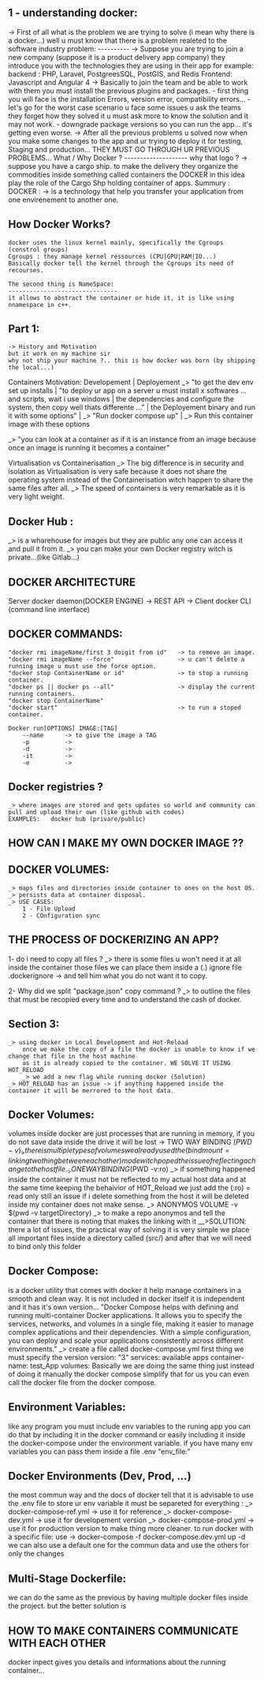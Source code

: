
1 - understanding docker:
------------------------
->  First of all what is the problem we are trying to solve (i mean why there is a docker...)
        well u must know that there is a problem realeted to the software industry
    problem:
    ----------
        ->  Suppose you are trying to join a new company (suppose it is a product delivery app company)
            they introduce you with the technologies they are using in their app 
            for example:
                backend : PHP, Laravel, PostgreesSQL, PostGIS, and Redis
                Frontend: Javascript and Angular 4
            -> Basically to join the team and be able to work with them you must install the previous plugins and packages.
                - first thing you will face is the installation Errors, version error, compatibility errors...
                 - let's go for the worst case scenario u face some issues u ask the teams they forget how they solved it 
                  u must ask more to know the solution and it may not work.
                - downgrade package versions so you can run the app... it's getting even worse. 
            -> After all the previous problems u solved now when you make some changes to the app and ur trying to deploy it for 
               testing, Staging and production... THEY MUST GO THROUGH UR PREVIOUS PROBLEMS...
    What / Why Docker ?
    --------------------
    why that logo ?
        -> suppose you have a cargo ship. to make the delivery they organize the commodities inside something called containers
           the DOCKER in this idea play the role of the Cargo Shp holding container of apps.
    Summury :
        DOCKER :
            -> is a technology that help you transfer your application from one envirenement to another one.

How Docker Works?
-----------------
    docker uses the linux kernel mainly, specifically the Cgroups (constrol groups) 
    Cgroups : they manage kernel ressources (CPU|GPU|RAM|IO...)
    Basically docker tell the kernel through the Cgroups its need of recourses.

    The second thing is NameSpace:
    -------------------------------
    it allows to abstract the container or hide it, it is like using nnamespace in c++.

Part 1:
-------
    -> History and Motivation
    but it work on my machine sir 
    why not ship your machine ?.. this is how docker was born (by shipping the local...)

Containers Motivation:
                    Developement                           |              Deployement
    _> "to get the dev env set up installs                 |    "to deploy ur app on  a server u must install
       x softwares ... and scripts, wait i use windows     |     the dependencies and configure the system, then copy
       well thats differente ..."                          |     the Deployement binary and run it with some options"
                                                           |
    _> "Run docker compose up"                             |      _> Run this container image with these options

_> "you can look at a container as if it is an instance from an image because once an image is running it becomes a container"

Virtualisation  vs Containerisation
_> The big difference is in security and isolation as Virtualisation is very safe because it does not share the operating system
   instead of the Containerisation witch happen to share the same files after all.
_> The speed of containers is very remarkable as it is very light weight.

Docker Hub :
------------
_> is a wharehouse for images but they are public any one can access it and pull it from it.
_> you can make your own Docker registry witch is private...(like Gitlab...)

DOCKER ARCHITECTURE
-------------------
Server docker daemon(DOCKER ENGINE)    ->      REST API    -> Client docker CLI (command line interface)

DOCKER COMMANDS:
----------------
    "docker rmi imageName/first 3 doigit from id"   -> to remove an image.
    "docker rmi imageName --force"                  -> u can't delete a running image u must use the force option.
    "docker stop ContainerName or id"               -> to stop a running container.
    "docker ps || docker ps --all"                  -> display the current running containers.
    "docker stop ContainerName"                         
    "docker start"                                  -> to run a stoped container.

    Docker run[OPTIONS] IMAGE:[TAG]
        --name      -> to give the image a TAG
        -p          ->
        -d          ->
        -it         ->
        -e          ->

Docker registries ?
---------------------
    _> where images are stored and gets updates so world and community can pull and upload their own (like github with codes)
    EXAMPLES:   docker hub (privare/public)

HOW CAN I MAKE MY OWN DOCKER IMAGE ??
--------------------------------------
    
DOCKER VOLUMES:
----------------
    _> maps files and directories inside container to ones on the host OS.
    _> persists data at container disposal.
    _> USE CASES:
        1 - File Upload
        2 - COnfiguration sync
    
THE PROCESS OF DOCKERIZING AN APP?
------------------------------------

1- do i need to copy all files ?
    _> there is some files u won't need it at all inside the container those files we can place them inside 
       a (.) ignore file .dockerignore -> and tell him what you do not want it to copy.

2- Why did we split "package.json" copy command ?
    _> to outline the files that must be recopied every time and to understand the cash of docker.

Section 3:
----------
    _> using docker in Local Development and Hot-Reload
        once we make the copy of a file the docker is unable to know if we change that file in the host machine 
        as it is already copied to the container. WE SOLVE IT USING HOT_RELOAD
        _> we add a new flag while running docker (Solution)
    _> HOT_RELOAD has an issue -> if anything happened inside the container it will be merrored to the host data.

Docker Volumes:
---------------
volumes inside docker are just processes that are running in memory, if you do not save data inside the drive it will be lost
    -> TWO WAY BINDING
        ($PWD -v)
        _> there is multiple types of volumes we already used the (bind mount = linking two thing between each other) mode 
            witch poped the issue of reflecting a change to the host file.
    _> ONE WAY BINDING
        ($PWD -v:ro)
        _> if something happened inside the container it must not be reflected to my actual host data and at the same time
           keeping the behaivior of HOT_Reload we just add the (:ro) = read only
           still an issue if i delete something from the host it will be deleted inside my container does not make sense.
    _> ANONYMOS VOLUME
        -v $(pwd -v targetDirectory)
        _> to make a repo anonymos and tell the container that there is noting that makes the linking with it
    __>SOLUTION:
        there a lot of issues, the practical way of solving it is very simple we place all important files inside a directory called (src/)
        and after that we will need to bind only this folder

Docker Compose:
----------------
is a docker utility that comes with docker it help manage containers in a smooth and clean way. It is not included in docker itself
it is independent and it has it's own version...
"Docker Compose helps with defining and running multi-container Docker applications. It allows you to specify the services, networks, and volumes in a single file, making it easier to manage complex applications and their dependencies. With a simple configuration, you can deploy and scale your applications consistently across different environments."
    _> create a file called docker-compose.yml
        first thing we must specify the 
        version version: "3"
        services:
            available apps
            container-name: test_App
            volumes:
Basically we are doing the same thing just instead of doing it manually the docker compose simplify that for us
you can even call the docker file from the docker compose.

Environment Variables:
-----------------------
like any program you must include env variables to the runing app you can do that by including it in the docker command
or easily including it inside the docker-compose under the environment variable.
if you have many env variables you can pass them inside a file .env "env_file:"

Docker Environments (Dev, Prod, ...)
------------------------------------
the most commun  way and the docs of docker tell that it is advisable to use the .env file to store ur env variable 
it must be separeted for everything :
    _> docker-compose-ref.yml   -> use it for reference
    _> docker-compose-dev.yml   -> use it for developement version
    _> docker-compose-prod.yml   -> use it for production version
to make thing more cleaner.
    to run docker with a specific file:
    use -> docker-compose -f docker-compose.dev.yml up -d
we can also use a default one for the commun data and use the others for only the changes

Multi-Stage Dockerfile:
-----------------------
we can do the same as the previous by having multiple docker files inside the project. but the better solution is

HOW TO MAKE CONTAINERS COMMUNICATE WITH EACH OTHER 
---------------------------------------------------
docker inpect gives you details and informations about the running container...






